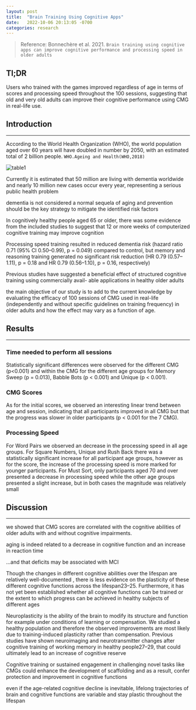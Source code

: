 ```yaml
---
layout: post
title:  "Brain Training Using Cognitive Apps"
date:   2022-10-06 20:13:05 -0700
categories: research
---
```


> Reference: Bonnechère et al. 2021. `Brain training using cognitive apps can improve cognitive performance and processing speed in older adults`

## Tl;DR

Users who trained with the games improved regardless of age in terms of scores and processing speed throughout the 100 sessions, suggesting that old and very old adults can improve their cognitive performance using CMG in real-life use.

## Introduction

---

According to the World Health Organization (WHO), the world population aged over 60 years will have doubled in number by 2050, with an estimated total of 2 billion people. `WHO.Ageing and Health(WHO,2018)`

![table1](/blog/assets/table1.png)

Currently it is estimated that 50 million are living with dementia worldwide and nearly 10 million new cases occur every year, representing a serious public health problem

dementia is not considered a normal sequela of aging and prevention should be the key strategy to mitigate the identified risk factors

In cognitively healthy people aged 65 or older, there was some evidence from the included studies to suggest that 12 or more weeks of computerized cognitive training may improve cognition

Processing speed training resulted in reduced dementia risk (hazard ratio 0.71 (95% CI 0.50–0.99), p = 0.049) compared to control, but memory and reasoning training generated no significant risk reduction (HR 0.79 (0.57–1.11), p = 0.18 and HR 0.79 (0.56–1.10), p = 0.16, respectively)

Previous studies have suggested a beneficial effect of structured cognitive training using commercially avail- able applications in healthy older adults

the main objective of our study is to add to the current knowledge by evaluating the efficacy of 100 sessions of CMG used in real-life (independently and without specific guidelines on training frequency) in older adults and how the effect may vary as a function of age.

## Results

---

### Time needed to perform all sessions

Statistically significant differences were observed for the different CMG (p<0.001) and within the CMG for the different age groups for Memory Sweep (p = 0.013), Babble Bots (p < 0.001) and Unique (p < 0.001).

### CMG Scores

As for the initial scores, we observed an interesting linear trend between age and session, indicating that all participants improved in all CMG but that the progress was slower in older participants (p < 0.001 for the 7 CMG).

### Processing Speed

For Word Pairs we observed an decrease in the processing speed in all age groups. For Square Numbers, Unique and Rush Back there was a statistically significant increase for all participant age groups, however as for the score, the increase of the processing speed is more marked for younger participants. For Must Sort, only participants aged 70 and over presented a decrease in processing speed while the other age groups presented a slight increase, but in both cases the magnitude was relatively small

## Discussion

---

we showed that CMG scores are correlated with the cognitive abilities of older adults with and without cognitive impairments.

aging is indeed related to a decrease in cognitive function and an increase in reaction time

...and that deficits may be associated with MCI

Though the changes in different cognitive abilities over the lifespan are relatively well-documented , there is less evidence on the plasticity of these different cognitive functions across the lifespan23–25. Furthermore, it has not yet been established whether all cognitive functions can be trained or the extent to which progress can be achieved in healthy subjects of different ages

Neuroplasticity is the ability of the brain to modify its structure and function for example under conditions of learning or compensation. We studied a healthy population and therefore the observed improvements are most likely due to training-induced plasticity rather than compensation. Previous studies have shown neuroimaging and neurotransmitter changes after cognitive training of working memory in healthy people27–29, that could ultimately lead to an increase of cognitive reserve

Cognitive training or sustained engagement in challenging novel tasks like CMGs could enhance the development
of scaffolding and as a result, confer protection and improvement in cognitive functions

even if the age-related cognitive decline is inevitable, lifelong trajectories of brain and cognitive functions are variable and stay plastic throughout the lifespan
